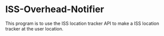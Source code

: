 # ISS-Overhead-Notifier
This program is to use the ISS location tracker API to make a ISS location tracker at the user location.

